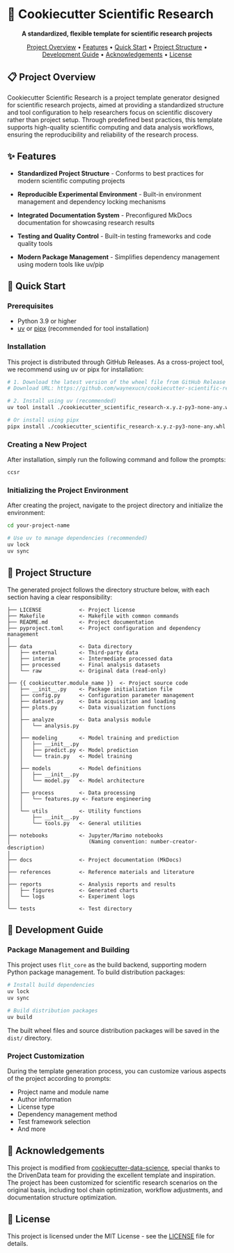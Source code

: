 # 🧪 Cookiecutter Scientific Research

<p align="center">
  <strong>A standardized, flexible template for scientific research projects</strong>
</p>

<p align="center">
  <a href="#project-overview">Project Overview</a> •
  <a href="#features">Features</a> •
  <a href="#quick-start">Quick Start</a> •
  <a href="#project-structure">Project Structure</a> •
  <a href="#development-guide">Development Guide</a> •
  <a href="#acknowledgements">Acknowledgements</a> •
  <a href="#license">License</a>
</p>

## 📋 Project Overview

Cookiecutter Scientific Research is a project template generator designed for scientific research projects, aimed at providing a standardized structure and tool configuration to help researchers focus on scientific discovery rather than project setup. Through predefined best practices, this template supports high-quality scientific computing and data analysis workflows, ensuring the reproducibility and reliability of the research process.

## ✨ Features

- **Standardized Project Structure** - Conforms to best practices for modern scientific computing projects

- **Reproducible Experimental Environment** - Built-in environment management and dependency locking mechanisms
- **Integrated Documentation System** - Preconfigured MkDocs documentation for showcasing research results
- **Testing and Quality Control** - Built-in testing frameworks and code quality tools
- **Modern Package Management** - Simplifies dependency management using modern tools like uv/pip

## 🚀 Quick Start

### Prerequisites

- Python 3.9 or higher
- [uv](https://docs.astral.sh/uv/) or [pipx](https://pipx.pypa.io/stable/) (recommended for tool installation)

### Installation

This project is distributed through GitHub Releases. As a cross-project tool, we recommend using uv or pipx for installation:

```bash
# 1. Download the latest version of the wheel file from GitHub Release
# Download URL: https://github.com/waynexucn/cookiecutter-scientific-research/releases

# 2. Install using uv (recommended)
uv tool install ./cookiecutter_scientific_research-x.y.z-py3-none-any.whl

# Or install using pipx
pipx install ./cookiecutter_scientific_research-x.y.z-py3-none-any.whl
```

### Creating a New Project

After installation, simply run the following command and follow the prompts:

```bash
ccsr
```

### Initializing the Project Environment

After creating the project, navigate to the project directory and initialize the environment:

```bash
cd your-project-name

# Use uv to manage dependencies (recommended)
uv lock
uv sync
```

## 📂 Project Structure

The generated project follows the directory structure below, with each section having a clear responsibility:

```
├── LICENSE            <- Project license
├── Makefile           <- Makefile with common commands
├── README.md          <- Project documentation
├── pyproject.toml     <- Project configuration and dependency management
│
├── data               <- Data directory
│   ├── external       <- Third-party data
│   ├── interim        <- Intermediate processed data
│   ├── processed      <- Final analysis datasets
│   └── raw            <- Original data (read-only)
│
├── {{ cookiecutter.module_name }}  <- Project source code
│   ├── __init__.py    <- Package initialization file
│   ├── config.py      <- Configuration parameter management
│   ├── dataset.py     <- Data acquisition and loading
│   ├── plots.py       <- Data visualization functions
│   │
│   ├── analyze        <- Data analysis module
│   │   └── analysis.py
│   │
│   ├── modeling       <- Model training and prediction
│   │   ├── __init__.py
│   │   ├── predict.py <- Model prediction
│   │   └── train.py   <- Model training
│   │
│   ├── models         <- Model definitions
│   │   ├── __init__.py
│   │   └── model.py   <- Model architecture
│   │
│   ├── process        <- Data processing
│   │   └── features.py <- Feature engineering
│   │
│   └── utils          <- Utility functions
│       ├── __init__.py
│       └── tools.py   <- General utilities
│
├── notebooks          <- Jupyter/Marimo notebooks
│                         (Naming convention: number-creator-description)
│
├── docs               <- Project documentation (MkDocs)
│
├── references         <- Reference materials and literature
│
├── reports            <- Analysis reports and results
│   ├── figures        <- Generated charts
│   └── logs           <- Experiment logs
│
└── tests              <- Test directory
```

## 🔧 Development Guide

### Package Management and Building

This project uses `flit_core` as the build backend, supporting modern Python package management. To build distribution packages:

```bash
# Install build dependencies
uv lock
uv sync

# Build distribution packages
uv build
```

The built wheel files and source distribution packages will be saved in the `dist/` directory.

### Project Customization

During the template generation process, you can customize various aspects of the project according to prompts:

- Project name and module name
- Author information
- License type
- Dependency management method
- Test framework selection
- And more

## 🙏 Acknowledgements

This project is modified from [cookiecutter-data-science](https://github.com/drivendataorg/cookiecutter-data-science), special thanks to the DrivenData team for providing the excellent template and inspiration. The project has been customized for scientific research scenarios on the original basis, including tool chain optimization, workflow adjustments, and documentation structure optimization.

## 📄 License

This project is licensed under the MIT License - see the [LICENSE](LICENSE) file for details.
